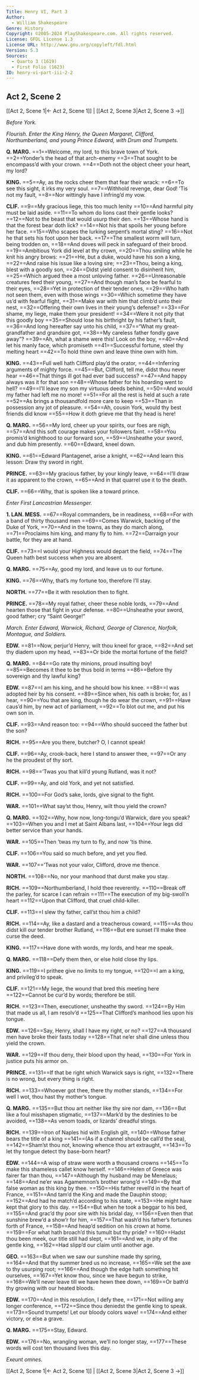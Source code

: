 ```yaml
---
Title: Henry VI, Part 3
Author: 
  - William Shakespeare
Genre: History
Copyright: ©2005-2024 PlayShakespeare.com. All rights reserved.
License: GFDL License 1.3
License URL: http://www.gnu.org/copyleft/fdl.html
Version: 5.3
Sources:
  - Quarto 3 (1619)
  - First Folio (1623)
ID: henry-vi-part-iii-2-2
---
```


## Act 2, Scene 2
[[Act 2, Scene 1|← Act 2, Scene 1]] | [[Act 2, Scene 3|Act 2, Scene 3 →]]

*Before York.*

*Flourish. Enter the King Henry, the Queen Margaret, Clifford, Northumberland, and young Prince Edward, with Drum and Trumpets.*

**Q. MARG.**
==1==Welcome, my lord, to this brave town of York.
==2==Yonder’s the head of that arch-enemy
==3==That sought to be encompass’d with your crown.
==4==Doth not the object cheer your heart, my lord?

**KING.**
==5==Ay, as the rocks cheer them that fear their wrack:
==6==To see this sight, it irks my very soul.
==7==Withhold revenge, dear God! ’Tis not my fault,
==8==Nor wittingly have I infring’d my vow.

**CLIF.**
==9==My gracious liege, this too much lenity
==10==And harmful pity must be laid aside.
==11==To whom do lions cast their gentle looks?
==12==Not to the beast that would usurp their den.
==13==Whose hand is that the forest bear doth lick?
==14==Not his that spoils her young before her face.
==15==Who scapes the lurking serpent’s mortal sting?
==16==Not he that sets his foot upon her back.
==17==The smallest worm will turn, being trodden on,
==18==And doves will peck in safeguard of their brood.
==19==Ambitious York did level at thy crown,
==20==Thou smiling while he knit his angry brows:
==21==He, but a duke, would have his son a king,
==22==And raise his issue like a loving sire;
==23==Thou, being a king, blest with a goodly son,
==24==Didst yield consent to disinherit him,
==25==Which argued thee a most unloving father.
==26==Unreasonable creatures feed their young,
==27==And though man’s face be fearful to their eyes,
==28==Yet in protection of their tender ones,
==29==Who hath not seen them, even with those wings
==30==Which sometime they have us’d with fearful flight,
==31==Make war with him that climb’d unto their nest,
==32==Offering their own lives in their young’s defense?
==33==For shame, my liege, make them your president!
==34==Were it not pity that this goodly boy
==35==Should lose his birthright by his father’s fault,
==36==And long hereafter say unto his child,
==37==“What my great-grandfather and grandsire got,
==38==My careless father fondly gave away”?
==39==Ah, what a shame were this! Look on the boy,
==40==And let his manly face, which promiseth
==41==Successful fortune, steel thy melting heart
==42==To hold thine own and leave thine own with him.

**KING.**
==43==Full well hath Clifford play’d the orator,
==44==Inferring arguments of mighty force.
==45==But, Clifford, tell me, didst thou never hear
==46==That things ill got had ever bad success?
==47==And happy always was it for that son
==48==Whose father for his hoarding went to hell?
==49==I’ll leave my son my virtuous deeds behind,
==50==And would my father had left me no more!
==51==For all the rest is held at such a rate
==52==As brings a thousandfold more care to keep
==53==Than in possession any jot of pleasure.
==54==Ah, cousin York, would thy best friends did know
==55==How it doth grieve me that thy head is here!

**Q. MARG.**
==56==My lord, cheer up your spirits, our foes are nigh,
==57==And this soft courage makes your followers faint.
==58==You promis’d knighthood to our forward son,
==59==Unsheathe your sword, and dub him presently.
==60==Edward, kneel down.

**KING.**
==61==Edward Plantagenet, arise a knight,
==62==And learn this lesson: Draw thy sword in right.

**PRINCE.**
==63==My gracious father, by your kingly leave,
==64==I’ll draw it as apparent to the crown,
==65==And in that quarrel use it to the death.

**CLIF.**
==66==Why, that is spoken like a toward prince.

*Enter First Lancastrian Messenger.*

**1. LAN. MESS.**
==67==Royal commanders, be in readiness,
==68==For with a band of thirty thousand men
==69==Comes Warwick, backing of the Duke of York,
==70==And in the towns, as they do march along,
==71==Proclaims him king, and many fly to him.
==72==Darraign your battle, for they are at hand.

**CLIF.**
==73==I would your Highness would depart the field,
==74==The Queen hath best success when you are absent.

**Q. MARG.**
==75==Ay, good my lord, and leave us to our fortune.

**KING.**
==76==Why, that’s my fortune too, therefore I’ll stay.

**NORTH.**
==77==Be it with resolution then to fight.

**PRINCE.**
==78==My royal father, cheer these noble lords,
==79==And hearten those that fight in your defense.
==80==Unsheathe your sword, good father; cry “Saint George!”

*March. Enter Edward, Warwick, Richard, George of Clarence, Norfolk, Montague, and Soldiers.*

**EDW.**
==81==Now, perjur’d Henry, wilt thou kneel for grace,
==82==And set thy diadem upon my head,
==83==Or bide the mortal fortune of the field?

**Q. MARG.**
==84==Go rate thy minions, proud insulting boy!
==85==Becomes it thee to be thus bold in terms
==86==Before thy sovereign and thy lawful king?

**EDW.**
==87==I am his king, and he should bow his knee.
==88==I was adopted heir by his consent.
==89==Since when, his oath is broke; for, as I hear,
==90==You that are king, though he do wear the crown,
==91==Have caus’d him, by new act of parliament,
==92==To blot out me, and put his own son in.

**CLIF.**
==93==And reason too:
==94==Who should succeed the father but the son?

**RICH.**
==95==Are you there, butcher? O, I cannot speak!

**CLIF.**
==96==Ay, crook-back, here I stand to answer thee,
==97==Or any he the proudest of thy sort.

**RICH.**
==98==’Twas you that kill’d young Rutland, was it not?

**CLIF.**
==99==Ay, and old York, and yet not satisfied.

**RICH.**
==100==For God’s sake, lords, give signal to the fight.

**WAR.**
==101==What say’st thou, Henry, wilt thou yield the crown?

**Q. MARG.**
==102==Why, how now, long-tongu’d Warwick, dare you speak?
==103==When you and I met at Saint Albans last,
==104==Your legs did better service than your hands.

**WAR.**
==105==Then ’twas my turn to fly, and now ’tis thine.

**CLIF.**
==106==You said so much before, and yet you fled.

**WAR.**
==107==’Twas not your valor, Clifford, drove me thence.

**NORTH.**
==108==No, nor your manhood that durst make you stay.

**RICH.**
==109==Northumberland, I hold thee reverently.
==110==Break off the parley, for scarce I can refrain
==111==The execution of my big-swoll’n heart
==112==Upon that Clifford, that cruel child-killer.

**CLIF.**
==113==I slew thy father, call’st thou him a child?

**RICH.**
==114==Ay, like a dastard and a treacherous coward,
==115==As thou didst kill our tender brother Rutland,
==116==But ere sunset I’ll make thee curse the deed.

**KING.**
==117==Have done with words, my lords, and hear me speak.

**Q. MARG.**
==118==Defy them then, or else hold close thy lips.

**KING.**
==119==I prithee give no limits to my tongue,
==120==I am a king, and privileg’d to speak.

**CLIF.**
==121==My liege, the wound that bred this meeting here
==122==Cannot be cur’d by words; therefore be still.

**RICH.**
==123==Then, executioner, unsheathe thy sword.
==124==By Him that made us all, I am resolv’d
==125==That Clifford’s manhood lies upon his tongue.

**EDW.**
==126==Say, Henry, shall I have my right, or no?
==127==A thousand men have broke their fasts today
==128==That ne’er shall dine unless thou yield the crown.

**WAR.**
==129==If thou deny, their blood upon thy head,
==130==For York in justice puts his armor on.

**PRINCE.**
==131==If that be right which Warwick says is right,
==132==There is no wrong, but every thing is right.

**RICH.**
==133==Whoever got thee, there thy mother stands,
==134==For well I wot, thou hast thy mother’s tongue.

**Q. MARG.**
==135==But thou art neither like thy sire nor dam,
==136==But like a foul misshapen stigmatic,
==137==Mark’d by the destinies to be avoided,
==138==As venom toads, or lizards’ dreadful stings.

**RICH.**
==139==Iron of Naples hid with English gilt,
==140==Whose father bears the title of a king
==141==(As if a channel should be call’d the sea),
==142==Sham’st thou not, knowing whence thou art extraught,
==143==To let thy tongue detect thy base-born heart?

**EDW.**
==144==A wisp of straw were worth a thousand crowns
==145==To make this shameless callet know herself.
==146==Helen of Greece was fairer far than thou,
==147==Although thy husband may be Menelaus;
==148==And ne’er was Agamemnon’s brother wrong’d
==149==By that false woman as this king by thee.
==150==His father revell’d in the heart of France,
==151==And tam’d the King and made the Dauphin stoop;
==152==And had he match’d according to his state,
==153==He might have kept that glory to this day.
==154==But when he took a beggar to his bed,
==155==And grac’d thy poor sire with his bridal day,
==156==Even then that sunshine brew’d a show’r for him,
==157==That wash’d his father’s fortunes forth of France,
==158==And heap’d sedition on his crown at home.
==159==For what hath broach’d this tumult but thy pride?
==160==Hadst thou been meek, our title still had slept,
==161==And we, in pity of the gentle king,
==162==Had slipp’d our claim until another age.

**GEO.**
==163==But when we saw our sunshine made thy spring,
==164==And that thy summer bred us no increase,
==165==We set the axe to thy usurping root;
==166==And though the edge hath something hit ourselves,
==167==Yet know thou, since we have begun to strike,
==168==We’ll never leave till we have hewn thee down,
==169==Or bath’d thy growing with our heated bloods.

**EDW.**
==170==And in this resolution, I defy thee,
==171==Not willing any longer conference,
==172==Since thou deniedst the gentle king to speak.
==173==Sound trumpets! Let our bloody colors wave!
==174==And either victory, or else a grave.

**Q. MARG.**
==175==Stay, Edward.

**EDW.**
==176==No, wrangling woman, we’ll no longer stay,
==177==These words will cost ten thousand lives this day.

*Exeunt omnes.*

[[Act 2, Scene 1|← Act 2, Scene 1]] | [[Act 2, Scene 3|Act 2, Scene 3 →]]